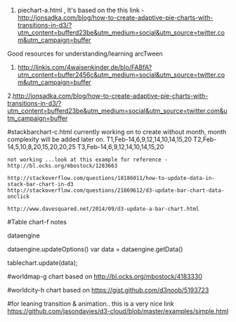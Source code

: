 1. piechart-a.html , It's based on the this link - http://jonsadka.com/blog/how-to-create-adaptive-pie-charts-with-transitions-in-d3/?utm_content=bufferd23be&utm_medium=social&utm_source=twitter.com&utm_campaign=buffer



Good resources for understanding/learning arcTween
1. http://linkis.com/4waisenkinder.de/blo/FABfA?utm_content=buffer2456c&utm_medium=social&utm_source=twitter.com&utm_campaign=buffer

2.http://jonsadka.com/blog/how-to-create-adaptive-pie-charts-with-transitions-in-d3/?utm_content=bufferd23be&utm_medium=social&utm_source=twitter.com&utm_campaign=buffer



#stackbarchart-c.html
	currently working on to create without month, month complexity will be added later on.
	T1,Feb-14,6,9,12,14,10,14,15,20
	T2,Feb-14,5,10,8,20,15,20,20,25
	T3,Feb-14,6,9,12,14,10,14,15,20

	not working ...look at this example for reference - http://bl.ocks.org/mbostock/1283663
	
	http://stackoverflow.com/questions/18186011/how-to-update-data-in-stack-bar-chart-in-d3
	http://stackoverflow.com/questions/21869612/d3-update-bar-chart-data-onclick
	
	http://www.davesquared.net/2014/09/d3-update-a-bar-chart.html
	

#Table chart-f notes

dataengine

dataengine.updateOptions()
var data = dataengine.getData()

tablechart.update(data);

#worldmap-g chart based on http://bl.ocks.org/mbostock/4183330

#worldcity-h chart based on https://gist.github.com/d3noob/5193723


#for leaning transition & animation.. this is a very nice link
https://github.com/jasondavies/d3-cloud/blob/master/examples/simple.html